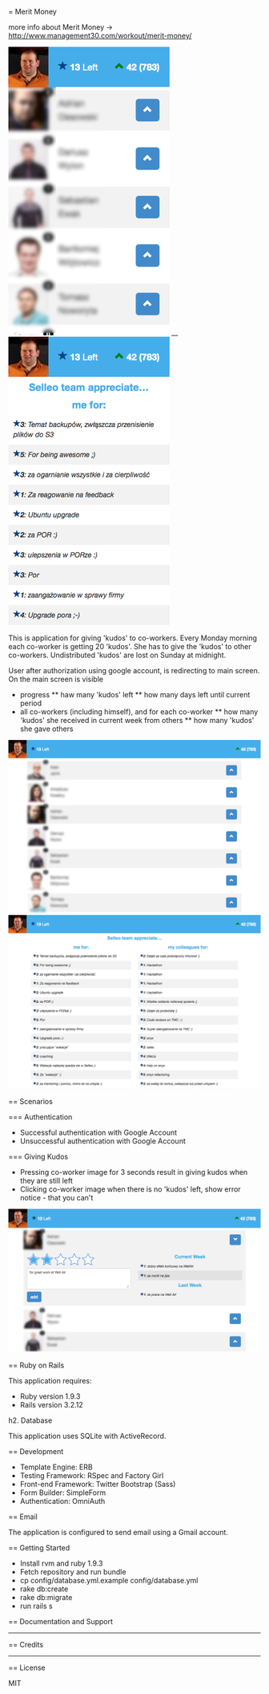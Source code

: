 = Merit Money

more info about Merit Money -> http://www.management30.com/workout/merit-money/

![](doc/assets/merit_money_coworkers_mobile.png)
__
![](doc/assets/merit_money_comments_mobile.png)

This is application for giving 'kudos' to co-workers. Every Monday morning each co-worker is getting 20 'kudos'.
She has to give the 'kudos' to other co-workers. Undistributed 'kudos' are lost on Sunday at midnight.

User after authorization using google account, is redirecting to main screen. On the main screen is visible

* progress
** haw many 'kudos' left
** how many days left until current period
* all co-workers (including himself), and for each co-worker
** how many 'kudos' she received in current week from others
** how many 'kudos' she gave others

![](doc/assets/merit_money_coworkers.png)
![](doc/assets/merit_money_comments.png)


== Scenarios

=== Authentication

* Successful authentication with Google Account
* Unsuccessful authentication with Google Account

=== Giving Kudos

* Pressing co-worker image for 3 seconds result in giving kudos when they are still left
* Clicking co-worker image when there is no 'kudos' left, show error notice - that you can't

![](doc/assets/merit_money_giving.png)

== Ruby on Rails

This application requires:

* Ruby version 1.9.3
* Rails version 3.2.12

h2. Database

This application uses SQLite with ActiveRecord.

== Development

* Template Engine: ERB
* Testing Framework: RSpec and Factory Girl
* Front-end Framework: Twitter Bootstrap (Sass)
* Form Builder: SimpleForm
* Authentication: OmniAuth

== Email

The application is configured to send email using a Gmail account.

== Getting Started

* Install rvm and ruby 1.9.3
* Fetch repository and run bundle
* cp config/database.yml.example config/database.yml
* rake db:create
* rake db:migrate
* run rails s

== Documentation and Support

***

== Credits

***

== License

MIT
